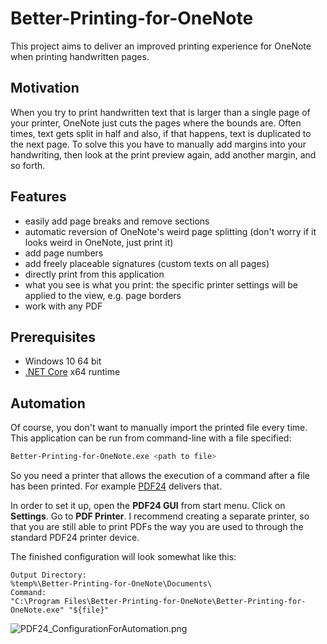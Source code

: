 # Better-Printing-for-OneNote
This project aims to deliver an improved printing experience for OneNote when printing handwritten pages.

## Motivation
When you try to print handwritten text that is larger than a single page of your printer, OneNote just cuts the pages where the bounds are. Often times, text gets split in half and also, if that happens, text is duplicated to the next page. To solve this you have to manually add margins into your handwriting, then look at the print preview again, add another margin, and so forth.

## Features
- easily add page breaks and remove sections
- automatic reversion of OneNote's weird page splitting (don't worry if it looks weird in OneNote, just print it)
- add page numbers
- add freely placeable signatures (custom texts on all pages)
- directly print from this application
- what you see is what you print: the specific printer settings will be applied to the view, e.g. page borders
- work with any PDF

## Prerequisites

- Windows 10 64 bit
- [.NET Core](https://dotnet.microsoft.com/download) x64 runtime

## Automation

Of course, you don't want to manually import the printed file every time. This application can be run from command-line with a file specified:

```bash
Better-Printing-for-OneNote.exe <path to file>
```

So you need a printer that allows the execution of a command after a file has been printed. For example [PDF24](https://en.pdf24.org/) delivers that.

In order to set it up, open the **PDF24 GUI** from start menu. Click on **Settings**. Go to **PDF Printer**. I recommend creating a separate printer, so that you are still able to print PDFs the way you are used to through the standard PDF24 printer device.

The finished configuration will look somewhat like this:

```
Output Directory:
%temp%\Better-Printing-for-OneNote\Documents\
Command: 
"C:\Program Files\Better-Printing-for-OneNote\Better-Printing-for-OneNote.exe" "${file}"
```

![PDF24_ConfigurationForAutomation.png](https://user-images.githubusercontent.com/4995833/73217604-899e4580-4158-11ea-8470-ee4674a41602.PNG)

